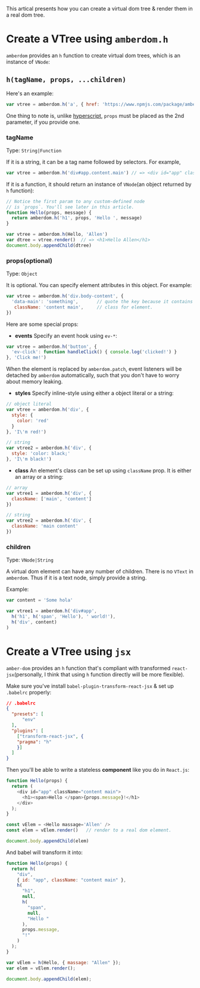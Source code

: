 This artical presents how you can create a virtual dom tree & render them in a real dom tree.

# Create a VTree using `amberdom.h`

`amberdom` provides an `h` function to create virtual dom trees, which is an instance of `VNode`:

## `h(tagName, props, ...children)`

Here's an example:

```js
var vtree = amberdom.h('a', { href: 'https://www.npmjs.com/package/amber-dom' }, 'amberdom');
```
One thing to note is, unlike [hyperscript](https://github.com/hyperhype/hyperscript), `props` must be placed as the 2nd parameter, if you provide one.

### tagName

Type: `String|Function`

If it is a string, it can be a tag name followed by selectors. For example,

```js
var vtree = amberdom.h('div#app.content.main') // => <div id="app" class="content main"></div>
```

If it is a function, it should return an instance of `VNode`(an object returned by `h` function):

```js
// Notice the first param to any custom-defined node
// is `props`. You'll see later in this article.
function Hello(props, message) {
  return amberdom.h('h1', props, 'Hello ', message)
}

var vtree = amberdom.h(Hello, 'Allen')
var dtree = vtree.render()  // => <h1>Hello Allen</h1>
document.body.appendChild(dtree)
```

### props(optional)

Type: `Object`

It is optional. You can specify element attributes in this object. For example:

```js
var vtree = amberdom.h('div.body-content', {
  'data-main': 'something',       // quote the key because it contains '-'.
   className: 'content main',     // class for element.
})
```

Here are some special props:

- **events**
    Specify an event hook using `ev-*`:

```js
var vtree = amberdom.h('button', {
  'ev-click': function handleClick() { console.log('clicked!') }
}, 'Click me!')
```
When the element is replaced by `amberdom.patch`, event listeners will be detached by `amberdom` automatically, such that you don't have to worry about memory leaking.

- **styles**
    Specify inline-style using either a object literal or a string:

```js
// object literal
var vtree = amberdom.h('div', {
  style: {
    color: 'red'
  }
}, 'I\'m red!')

// string
var vtree2 = amberdom.h('div', {
  style: 'color: black;'
}, 'I\'m black!')
```

- **class**
    An element's class can be set up using `className` prop. It is either an array or a string:

```js
// array
var vtree1 = amberdom.h('div', {
  className: ['main', 'content']
})

// string
var vtree2 = amberdom.h('div', {
  className: 'main content'
})
```

### children

Type: `VNode|String`

A virtual dom element can have any number of children. There is no `VText` in `amberdom`. Thus if it is a text node, simply provide a string.

Example:

```js
var content = 'Some hola'

var vtree1 = amberdom.h('div#app', 
  h('h1', h('span', 'Hello'), ' world!'),
  h('div', content)
)
```

# Create a VTree using `jsx`

`amber-dom` provides an `h` function that's compliant with transformed `react-jsx`(personally, I think that using `h` function directly will be more flexible).

Make sure you've install `babel-plugin-transform-react-jsx` & set up `.babelrc` properly:

```json
// .babelrc
{
  "presets": [
      "env"
  ],
  "plugins": [
    ["transform-react-jsx", {
    "pragma": "h"
    }]
  ]
}
```

Then you'll be able to write a stateless **component** like you do in `React.js`:

```js
function Hello(props) {
  return (
    <div id="app" className="content main">
      <h1><span>Hello </span>{props.message}!</h1>
    </div>
  );
}

const vElem = <Hello massage='Allen' />
const elem = vElem.render()   // render to a real dom element.

document.body.appendChild(elem)
```

And babel will transform it into:

```js
function Hello(props) {
  return h(
    "div",
    { id: "app", className: "content main" },
    h(
      "h1",
      null,
      h(
        "span",
        null,
        "Hello "
      ),
      props.message,
      "!"
    )
  );
}

var vElem = h(Hello, { massage: "Allen" });
var elem = vElem.render();

document.body.appendChild(elem);
```